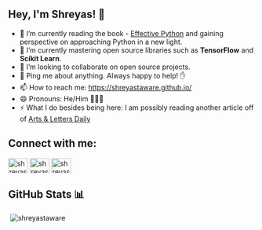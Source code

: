 ## Hey, I'm Shreyas! 👋

* 🔭  I’m currently reading the book - [Effective Python](https://effectivepython.com/) and gaining perspective on approaching Python in a new light.
* 🌱  I’m currently mastering open source libraries such as **TensorFlow** and **Scikit Learn**.
* 👯  I’m looking to collaborate on open source projects.
* 💬  Ping me about anything. Always happy to help! ✋
* 📫  How to reach me: https://shreyastaware.github.io/
* 😄  Pronouns: He/Him 🙍🏻‍♂️
* ⚡  What I do besides being here: I am possibly reading another article off of [Arts & Letters Daily](https://www.aldaily.com/)

## Connect with me: 
<p align="left">
<a href="https://twitter.com/shreyastaware" target="blank"><img align="center" src="https://cdn.jsdelivr.net/npm/simple-icons@v3/icons/twitter.svg" alt="shreyastaware" height="30" width="40" /></a>
<a href="https://linkedin.com/in/shreyastaware" target="blank"><img align="center" src="https://cdn.jsdelivr.net/npm/simple-icons@v3/icons/linkedin.svg" alt="shreyastaware" height="30" width="40" /></a>
<a href="https://www.hackerrank.com/shreyastaware" target="blank"><img align="center" src="https://cdn.jsdelivr.net/npm/simple-icons@v3/icons/hackerrank.svg" alt="shreyastaware" height="30" width="40" /></a>
</p>

## GitHub Stats 📊
<p>&nbsp;<img align="center" src="https://github-readme-stats.vercel.app/api?username=shreyastaware&show_icons=true&locale=en" alt="shreyastaware" /></p>
